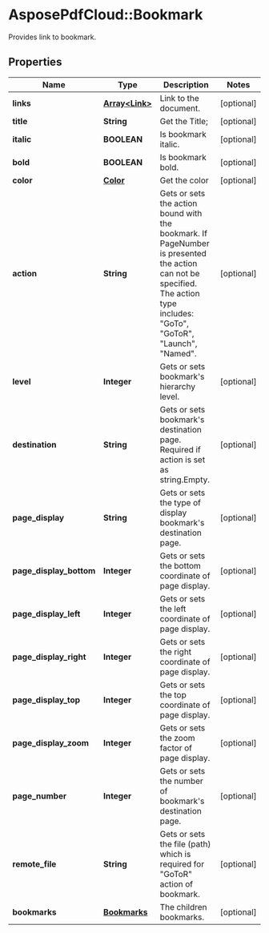 ﻿# AsposePdfCloud::Bookmark
Provides link to bookmark.

## Properties
Name | Type | Description | Notes
------------ | ------------- | ------------- | -------------
**links** | [**Array&lt;Link&gt;**](Link.md) | Link to the document. | [optional] 
**title** | **String** | Get the Title; | [optional] 
**italic** | **BOOLEAN** | Is bookmark italic. | [optional] 
**bold** | **BOOLEAN** | Is bookmark bold. | [optional] 
**color** | [**Color**](Color.md) | Get the color | [optional] 
**action** | **String** | Gets or sets the action bound with the bookmark. If PageNumber is presented the action can not be specified. The action type includes: &quot;GoTo&quot;, &quot;GoToR&quot;, &quot;Launch&quot;, &quot;Named&quot;. | [optional] 
**level** | **Integer** | Gets or sets bookmark&#39;s hierarchy level. | [optional] 
**destination** | **String** | Gets or sets bookmark&#39;s destination page. Required if action is set as string.Empty. | [optional] 
**page_display** | **String** | Gets or sets the type of display bookmark&#39;s destination page. | [optional] 
**page_display_bottom** | **Integer** | Gets or sets the bottom coordinate of page display. | [optional] 
**page_display_left** | **Integer** | Gets or sets the left coordinate of page display. | [optional] 
**page_display_right** | **Integer** | Gets or sets the right coordinate of page display. | [optional] 
**page_display_top** | **Integer** | Gets or sets the top coordinate of page display. | [optional] 
**page_display_zoom** | **Integer** | Gets or sets the zoom factor of page display. | [optional] 
**page_number** | **Integer** | Gets or sets the number of bookmark&#39;s destination page.  | [optional] 
**remote_file** | **String** | Gets or sets the file (path) which is required for &quot;GoToR&quot; action of bookmark. | [optional] 
**bookmarks** | [**Bookmarks**](Bookmarks.md) | The children bookmarks. | [optional] 


